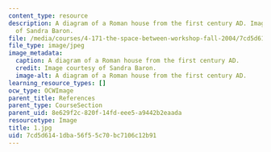 ```yaml
---
content_type: resource
description: A diagram of a Roman house from the first century AD. Image courtesy
  of Sandra Baron.
file: /media/courses/4-171-the-space-between-workshop-fall-2004/7cd5d6141dba56f55c70bc7106c12b91_1.jpg
file_type: image/jpeg
image_metadata:
  caption: A diagram of a Roman house from the first century AD.
  credit: Image courtesy of Sandra Baron.
  image-alt: A diagram of a Roman house from the first century AD.
learning_resource_types: []
ocw_type: OCWImage
parent_title: References
parent_type: CourseSection
parent_uid: 8e629f2c-820f-14fd-eee5-a9442b2eaada
resourcetype: Image
title: 1.jpg
uid: 7cd5d614-1dba-56f5-5c70-bc7106c12b91
---
```

